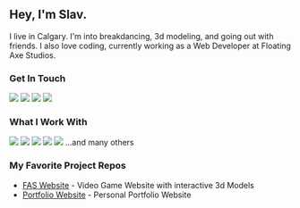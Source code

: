 ## Hey, I'm Slav. 
I live in Calgary. I'm into breakdancing, 3d modeling, and going out with friends. I also love coding, currently working as a Web Developer at Floating Axe Studios.

### Get In Touch
<a href="mailto:slykhosherstov@gmail.com"><img src="https://img.shields.io/badge/Gmail-D14836?style=for-the-badge&logo=gmail&logoColor=white"></a> <a href="https://www.linkedin.com/in/slav-lyk/"><img src="https://img.shields.io/badge/LinkedIn-0077B5?style=for-the-badge&logo=linkedin&logoColor=white"></a> <a href="https://www.youtube.com/channel/UCCb5zddp6_qXL_oo34U6nWw"><img src="https://img.shields.io/badge/YouTube-FF0000?style=for-the-badge&logo=youtube&logoColor=white"></a> <a href="https://slavlyk-portfolio.netlify.app/"><img src="https://img.shields.io/badge/portfolio-0A0A0A?style=for-the-badge&logo=dev.to&logoColor=white"></a> 

### What I Work With
<img src="https://img.shields.io/badge/JavaScript-F7DF1E?style=for-the-badge&logo=javascript&logoColor=black"> <img src="https://img.shields.io/badge/Node.js-43853D?style=for-the-badge&logo=node.js&logoColor=white"> <img src="https://img.shields.io/badge/HTML5-E34F26?style=for-the-badge&logo=html5&logoColor=white"> <img src="https://img.shields.io/badge/CSS3-1572B6?style=for-the-badge&logo=css3&logoColor=white"> <img src="https://img.shields.io/badge/React-20232A?style=for-the-badge&logo=react&logoColor=61DAFB"> 
...and many others


### My Favorite Project Repos
* <a href="https://github.com/SlavLyk/Fas_Website">FAS Website</a> - Video Game Website with interactive 3d Models
* <a href="https://github.com/SlavLyk/Portfolio_Website">Portfolio Website</a> - Personal Portfolio Website
